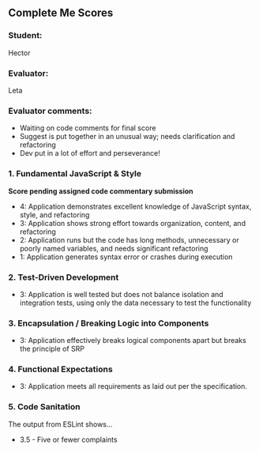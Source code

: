 ## Complete Me Scores
### Student:
Hector

### Evaluator:
Leta

### Evaluator comments:
* Waiting on code comments for final score
* Suggest is put together in an unusual way; needs clarification and refactoring
* Dev put in a lot of effort and perseverance!


### 1. Fundamental JavaScript & Style

**Score pending assigned code commentary submission**
* 4:  Application demonstrates excellent knowledge of JavaScript syntax, style, and refactoring
* 3:  Application shows strong effort towards organization, content, and refactoring
* 2:  Application runs but the code has long methods, unnecessary or poorly named variables, and needs significant refactoring
* 1:  Application generates syntax error or crashes during execution


### 2. Test-Driven Development

* 3: Application is well tested but does not balance isolation and integration tests, using only the data necessary to test the functionality


### 3. Encapsulation / Breaking Logic into Components

* 3: Application effectively breaks logical components apart but breaks the principle of SRP


### 4. Functional Expectations

* 3: Application meets all requirements as laid out per the specification.


### 5. Code Sanitation

The output from ESLint shows…

* 3.5 - Five or fewer complaints
